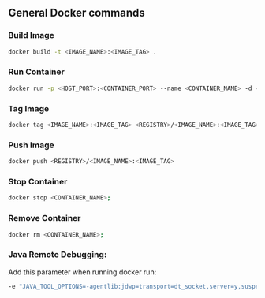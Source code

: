 <!-- 
  Catena-X - Digital Product Passport Application 
 
  Copyright (c) 2022, 2024 BASF SE, BMW AG, Henkel AG & Co. KGaA
  Copyright (c) 2022, 2024 Contributors to the Eclipse Foundation

  See the NOTICE file(s) distributed with this work for additional
  information regarding copyright ownership.
 
  This program and the accompanying materials are made available under the
  terms of the Apache License, Version 2.0 which is available at
  https://www.apache.org/licenses/LICENSE-2.0.
 
  Unless required by applicable law or agreed to in writing, software
  distributed under the License is distributed on an "AS IS" BASIS
  WITHOUT WARRANTIES OR CONDITIONS OF ANY KIND,
  either express or implied. See the
  License for the specific language govern in permissions and limitations
  under the License.
 
  SPDX-License-Identifier: Apache-2.0
-->

## General Docker commands

### Build Image
```bash
docker build -t <IMAGE_NAME>:<IMAGE_TAG> .
```

### Run Container
```bash
docker run -p <HOST_PORT>:<CONTAINER_PORT> --name <CONTAINER_NAME> -d <IMAGE_NAME>:<IMAGE_TAG>
```

### Tag Image
```bash
docker tag <IMAGE_NAME>:<IMAGE_TAG> <REGISTRY>/<IMAGE_NAME>:<IMAGE_TAG>
```

### Push Image
```bash
docker push <REGISTRY>/<IMAGE_NAME>:<IMAGE_TAG>
```

### Stop Container
```bash
docker stop <CONTAINER_NAME>;
```

### Remove Container
```bash
docker rm <CONTAINER_NAME>;
```

### Java Remote Debugging:
Add this parameter when running docker run:

```bash
-e "JAVA_TOOL_OPTIONS=-agentlib:jdwp=transport=dt_socket,server=y,suspend=n,address=*:8000" -p 8000:8000
```
